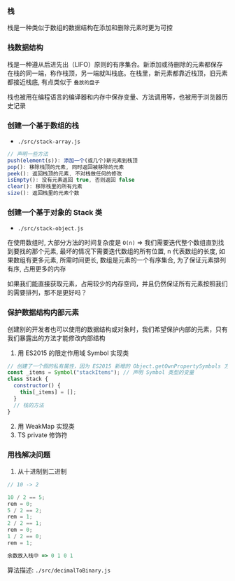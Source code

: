<!--
 * @Author: yym-yumeng123 18026493873@163.com
 * @Date: 2022-06-29 18:26:19
 * @LastEditors: yym-yumeng123 18026493873@163.com
 * @LastEditTime: 2022-06-30 11:49:28
 * @FilePath: /Knowledge-summary/数据结构/栈.md
 * @Description: 栈的了解
-->

### 栈

栈是一种类似于数组的数据结构在添加和删除元素时更为可控

### 栈数据结构

栈是一种遵从后进先出（LIFO）原则的有序集合。新添加或待删除的元素都保存在栈的同一端，称作栈顶，另一端就叫栈底。在栈里，新元素都靠近栈顶，旧元素都接近栈底, 有点类似于 `叠放的盘子`

栈也被用在编程语言的编译器和内存中保存变量、方法调用等，也被用于浏览器历史记录

### 创建一个基于数组的栈

- `./src/stack-array.js`

```js
// 声明一些方法
push(element(s)): 添加一个(或几个)新元素到栈顶
pop(): 移除栈顶的元素, 同时返回被移除的元素
peek(): 返回栈顶的元素, 不对栈做任何的修改
isEmpty(): 没有元素返回 true, 否则返回 false
clear(): 移除栈里的所有元素
size(): 返回栈里的元素个数
```

### 创建一个基于对象的 Stack 类

- `./src/stack-object.js`

在使用数组时, 大部分方法的时间复杂度是 `O(n)` => 我们需要迭代整个数组直到找到要找的那个元素, 最坏的情况下需要迭代数组的所有位置, n 代表数组的长度, 如果数组有更多元素, 所需时间更长, 数组是元素的一个有序集合, 为了保证元素排列有序, 占用更多的内存

如果我们能直接获取元素，占用较少的内存空间，并且仍然保证所有元素按照我们的需要排列，那不是更好吗？

### 保护数据结构内部元素

创建别的开发者也可以使用的数据结构或对象时，我们希望保护内部的元素，只有我们暴露出的方法才能修改内部结构

1. 用 ES2015 的限定作用域 Symbol 实现类

```js
// 创建了一个假的私有属性，因为 ES2015 新增的 Object.getOwnPropertySymbols 方法能够取到类里面声明的所有 Symbols 属性
const _items = Symbol("stackItems"); // 声明 Symbol 类型的变量
class Stack {
  constructor() {
    this[_items] = [];
  }
  // 栈的方法
}
```

2. 用 WeakMap 实现类
3. TS private 修饰符

### 用栈解决问题

1. 从十进制到二进制

```js
// 10 -> 2

10 / 2 == 5;
rem = 0;
5 / 2 == 2;
rem = 1;
2 / 2 == 1;
rem = 0;
1 / 2 == 0;
rem = 1;

余数放入栈中 => 0 1 0 1
```

算法描述: `./src/decimalToBinary.js`
